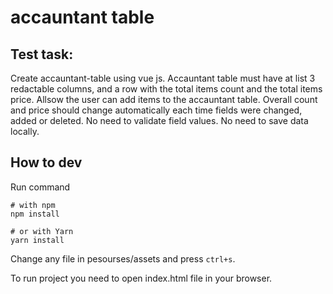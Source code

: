 accauntant table
=====================

## Test task:
Create accauntant-table using vue js.
Accauntant table must have at list 3 redactable columns, 
and a row with the total items count and the total items price.
Allsow the user can add items to the accauntant table.
Overall count and price should change automatically each time fields were changed,
added or deleted.
No need to validate field values.
No need to save data locally.

## How to dev

Run command

```
# with npm
npm install

# or with Yarn
yarn install
```

Change any file in pesourses/assets and press `ctrl+s`.

To run project you need to open index.html file in your browser.